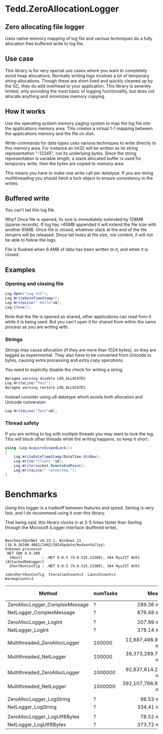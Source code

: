 # Tedd.ZeroAllocationLogger

## Zero allocating file logger

Uses native memory mapping of log file and various techniques do a fully allocation free buffered write to log file.

## Use case

This library is for very special use cases where you want to completely avoid heap allocations. Normally writing logs involves a lot of temporary string allocations. Though these are short lived and quickly cleaned up by the GC, they do add overhead to your application. This library is severely limited, only providing the most basic of logging functionality, but does not allocate anything and minimizes memory copying.

## How it works

Use the operating system memory paging system to map the log file into the applications memory area. This creates a virtual 1-1 mapping between the applications memory and the file on disk.

Write-commands for data types uses various techniques to write directly to this memory area. For instance an Int32 will be written as its string representation "-12345", not its underlying bytes. Since the string representation is variable length, a stack allocated buffer is used for temporary write, then the bytes are copied to memory area.

This means you have to make one write call per datatype. If you are doing multithreading you should fetch a lock object to ensure consistency in the writes.

## Buffered write

You can't tail this log file.

Why? Once file is opened, its size is immediately extended by 128MB (sparse records). If log has >65MB appended it will extend the file size with another 65MB. Once file is closed, whatever slack at the end of the file remains will be released. Since tail looks at file size, not content, it will not be able to follow the logs.

File is flushed when 6.4MB of data has been written to it, and when it is closed.

## Examples

### Opening and closing file

```c#
Log.Open("Log.txt");
Log.WriteDateTimeStamp();
Log.WriteLine(" Hello"u8);
Log.Close();
```

Note that the file is opened as shared, other applications can read from it while it is being used. But you can't open it for shared from within the same process as you are writing with.

### Strings

Strings may cause allocation (if they are more than 1024 bytes), so they are tagged as experimental. They also have to be converted from Unicode to bytes, causing extra processing and extra copy operations.

You need to explicitly disable the check for writing a string.

```c#
#pragma warning disable LOG_ALLOCATES
Log.WriteLine("Test");
#pragma warning restore LOG_ALLOCATES
```

Instead consider using u8 datatype which avoids both allocation and Unicode conversion:

```c#
Log.WriteLine("Test"u8);
```

### Thread safety

If you are writing to log with multiple threads you may want to lock the log. This will block other threads while the writing happens, so keep it short.

```c#
using (Log.AcquireScopedLock())
{
    Log.WriteDateTimeStamp(DateTime.UtcNow);
	Log.Write("Client "u8);
	Log.Write(socket.RemoteEndPoint);
	Log.WriteLine(" connected.");
}
```

# Benchmarks

Using this logger is a tradeoff between features and speed. Serilog is very fast, and I do recommend using it over this library.

That being said, this library clocks in at 3-5 times faster than Serilog through the Microsoft ILogger interface (buffered write).

```

BenchmarkDotNet v0.15.1, Windows 11 (10.0.26100.4061/24H2/2024Update/HudsonValley)
Unknown processor
.NET SDK 9.0.300
  [Host]         : .NET 9.0.5 (9.0.525.21509), X64 RyuJIT AVX2 [AttachedDebugger]
  ShortRunConfig : .NET 9.0.5 (9.0.525.21509), X64 RyuJIT AVX2

Job=ShortRunConfig  IterationCount=3  LaunchCount=1  
WarmupCount=3  

```
| Method                         | numTasks | Mean              | Error             | StdDev           | Ratio | RatioSD | Rank | Gen0       | Gen1      | Allocated   | Alloc Ratio |
|------------------------------- |--------- |------------------:|------------------:|-----------------:|------:|--------:|-----:|-----------:|----------:|------------:|------------:|
| ZeroAllocLogger_ComplexMessage | ?        |         289.36 ns |         696.48 ns |        38.176 ns |  0.33 |    0.04 |    1 |          - |         - |           - |        0.00 |
| NetLogger_ComplexMessage       | ?        |         876.48 ns |         611.17 ns |        33.500 ns |  1.00 |    0.05 |    2 |     0.0572 |         - |       968 B |        1.00 |
|                                |          |                   |                   |                  |       |         |      |            |           |             |             |
| ZeroAllocLogger_LogInt         | ?        |         207.99 ns |       2,351.47 ns |       128.892 ns |  0.55 |    0.30 |    1 |          - |         - |           - |        0.00 |
| NetLogger_LogInt               | ?        |         378.14 ns |          20.50 ns |         1.124 ns |  1.00 |    0.00 |    2 |     0.0319 |         - |       536 B |        1.00 |
|                                |          |                   |                   |                  |       |         |      |            |           |             |             |
| Multithreaded_ZeroAllocLogger  | 100000   |  12,887,498.96 ns |  32,417,771.33 ns | 1,776,927.443 ns |  0.33 |    0.04 |    1 |          - |         - |     11952 B |       0.000 |
| Multithreaded_NetLogger        | 100000   |  39,373,289.74 ns |   5,718,814.10 ns |   313,467.499 ns |  1.00 |    0.01 |    2 |  3230.7692 |  230.7692 |  53612634 B |       1.000 |
|                                |          |                   |                   |                  |       |         |      |            |           |             |             |
| Multithreaded_ZeroAllocLogger  | 1000000  |  92,837,614.29 ns | 100,821,689.42 ns | 5,526,377.027 ns |  0.24 |    0.01 |    1 |          - |         - |     11955 B |       0.000 |
| Multithreaded_NetLogger        | 1000000  | 392,107,766.67 ns |  19,836,275.10 ns | 1,087,293.177 ns |  1.00 |    0.00 |    2 | 32000.0000 | 1000.0000 | 536011176 B |       1.000 |
|                                |          |                   |                   |                  |       |         |      |            |           |             |             |
| ZeroAllocLogger_LogString      | ?        |          98.53 ns |         390.85 ns |        21.424 ns |  0.29 |    0.06 |    1 |          - |         - |           - |        0.00 |
| NetLogger_LogString            | ?        |         334.41 ns |          11.81 ns |         0.647 ns |  1.00 |    0.00 |    2 |     0.0272 |         - |       456 B |        1.00 |
|                                |          |                   |                   |                  |       |         |      |            |           |             |             |
| ZeroAllocLogger_LogUtf8Bytes   | ?        |          78.52 ns |         340.52 ns |        18.665 ns |  0.21 |    0.04 |    1 |          - |         - |           - |        0.00 |
| NetLogger_LogUtf8Bytes         | ?        |         373.72 ns |          12.40 ns |         0.680 ns |  1.00 |    0.00 |    2 |     0.0319 |         - |       536 B |        1.00 |
